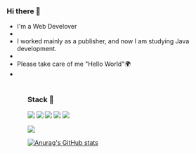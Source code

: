 

<!--
**hoyashu/hoyashu** is a ✨ _special_ ✨ repository because its `README.md` (this file) appears on your GitHub profile.

Here are some ideas to get you started:

- 🔭 I’m currently working on ...
- 🌱 I’m currently learning ...
- 👯 I’m looking to collaborate on ...
- 🤔 I’m looking for help with ...
- 💬 Ask me about ...
- 📫 How to reach me: ...
- 😄 Pronouns: ...
- ⚡ Fun fact: ...
-->

### Hi there 👋
<ul>
  <li>I'm a Web Develover<li>
  <li>I worked mainly as a publisher, and now I am studying Java development.<li>
  <li>Please take care of me "Hello World"🌍<li>
<ul>
<br>
  
### Stack 🚀
<!-- html -->
<img src="https://img.shields.io/badge/Html-E34F26?style=flat-square&amp;logo=Html5&amp;logoColor=white"/>

<!-- css -->
<img src="https://img.shields.io/badge/CSS-1572B6?style=flat-square&amp;logo=CSS3&amp;logoColor=white"/>

<!-- javascript -->
<img src="https://img.shields.io/badge/JavaScript-F7DF1E?style=flat-square&logo=JavaScript&logoColor=black"/>
 
 <!-- Java -->
<img src="https://img.shields.io/badge/Java-007396?style=flat-square&amp;logo=Java&amp;logoColor=white" />
 
 <!-- Spring -->
<img src="https://img.shields.io/badge/Spring-6DB33F?style=flat-square&amp;logo=Spring&amp;logoColor=white" />
 
<!-- MySQL -->
<img src="https://img.shields.io/badge/MySQL-4479A1?style=flat-square&amp;logo=MySQL&amp;logoColor=white" /><br>
 
<!-- Node
<img src="https://img.shields.io/badge/Node.js-339933?style=flat-square&amp;logo=Node.js&amp;logoColor=white" />

react
<img src="https://img.shields.io/badge/React%20/%20ReactNative-61DAFB?style=flat-square&amp;logo=React&amp;logoColor=black" />
 -->

[![Anurag's GitHub stats](https://github-readme-stats.vercel.app/api?username=hoyashu)](https://github.com/anuraghazra/github-readme-stats)

<!--
<div align=center>

[![Hits](https://hits.seeyoufarm.com/api/count/incr/badge.svg?url=https%3A%2F%2Fgithub.com%2Fzzsza)](https://hits.seeyoufarm.com) 

</div> -->
